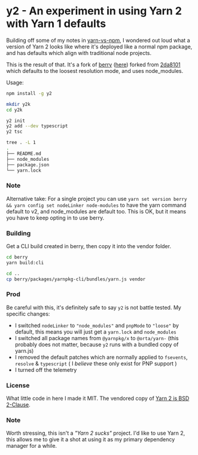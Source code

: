 # y2 - An experiment in using Yarn 2 with Yarn 1 defaults

Building off some of my notes in [yarn-vs-npm](https://orta.io/notes/js/yarn-vs-npm), I wondered out loud what a version of Yarn 2 looks like where it's deployed like a normal npm package, and has defaults which align with traditional node projects.

This is the result of that. It's a fork of [berry](https://github.com/yarnpkg/berry) ([here](https://github.com/orta/berry/tree/y2)) forked from [2da8101](https://github.com/yarnpkg/berry/commit/2da810140af64e07a7c94d368ad5c937f7373cb0) which defaults to the loosest resolution mode, and uses node_modules.

Usage: 

```sh
npm install -g y2

mkdir y2k
cd y2k

y2 init
y2 add --dev typescript
y2 tsc

tree . -L 1
.
├── README.md
├── node_modules
├── package.json
└── yarn.lock
```

### Note

Alternative take: For a single project you can use `yarn set version berry && yarn config set nodeLinker node-modules` to have the yarn command default to v2, and node_modules are default too. This is OK, but it means you have to keep opting in to use berry.

### Building

Get a CLI build created in berry, then copy it into the vendor folder.

```sh
cd berry
yarn build:cli

cd ..
cp berry/packages/yarnpkg-cli/bundles/yarn.js vendor
```

### Prod

Be careful with this, it's definitely safe to say `y2` is not battle tested. My specific changes:

- I switched `nodeLinker` to `"node_modules"` and `pnpMode` to `"loose"` by default, this means you will just get a `yarn.lock` and `node_modules`
- I switched all package names from `@yarnpkg/x` to `@orta/yarn-` (this probably does not matter, because `y2` runs with a bundled copy of yarn.js)
- I removed the default patches which are normally applied to `fsevents`, `resolve` & `typescript` ( I _believe_ these only exist for PNP support )
- I turned off the telemetry

### License

What little code in here I made it MIT. The vendored copy of [Yarn 2 is BSD 2-Clause](https://github.com/yarnpkg/yarn/blob/master/LICENSE).

### Note

Worth stressing, this isn't a _"Yarn 2 sucks"_ project. I'd like to use Yarn 2, this allows me to give it a shot at using it as my primary dependency manager for a while.
